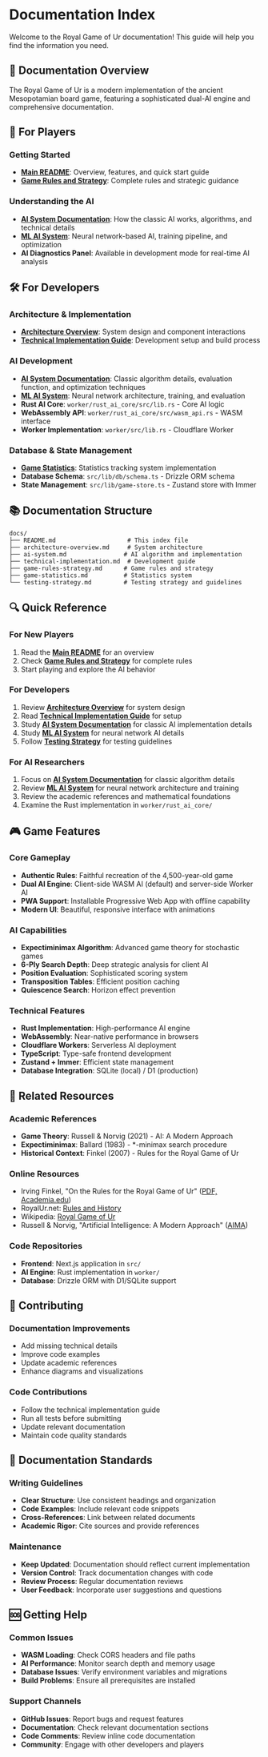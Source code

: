# Documentation Index

Welcome to the Royal Game of Ur documentation! This guide will help you find the information you need.

## 📖 Documentation Overview

The Royal Game of Ur is a modern implementation of the ancient Mesopotamian board game, featuring a sophisticated dual-AI engine and comprehensive documentation.

## 🎯 For Players

### Getting Started

- **[Main README](../README.md)**: Overview, features, and quick start guide
- **[Game Rules and Strategy](./game-rules-strategy.md)**: Complete rules and strategic guidance

### Understanding the AI

- **[AI System Documentation](./ai-system.md)**: How the classic AI works, algorithms, and technical details
- **[ML AI System](./ml-ai-system.md)**: Neural network-based AI, training pipeline, and optimization
- **AI Diagnostics Panel**: Available in development mode for real-time AI analysis

## 🛠️ For Developers

### Architecture & Implementation

- **[Architecture Overview](./architecture-overview.md)**: System design and component interactions
- **[Technical Implementation Guide](./technical-implementation.md)**: Development setup and build process

### AI Development

- **[AI System Documentation](./ai-system.md)**: Classic algorithm details, evaluation function, and optimization techniques
- **[ML AI System](./ml-ai-system.md)**: Neural network architecture, training, and evaluation
- **Rust AI Core**: `worker/rust_ai_core/src/lib.rs` - Core AI logic
- **WebAssembly API**: `worker/rust_ai_core/src/wasm_api.rs` - WASM interface
- **Worker Implementation**: `worker/src/lib.rs` - Cloudflare Worker

### Database & State Management

- **[Game Statistics](./game-statistics.md)**: Statistics tracking system implementation
- **Database Schema**: `src/lib/db/schema.ts` - Drizzle ORM schema
- **State Management**: `src/lib/game-store.ts` - Zustand store with Immer

## 📚 Documentation Structure

```
docs/
├── README.md                    # This index file
├── architecture-overview.md     # System architecture
├── ai-system.md                # AI algorithm and implementation
├── technical-implementation.md  # Development guide
├── game-rules-strategy.md      # Game rules and strategy
├── game-statistics.md          # Statistics system
└── testing-strategy.md         # Testing strategy and guidelines
```

## 🔍 Quick Reference

### For New Players

1. Read the **[Main README](../README.md)** for an overview
2. Check **[Game Rules and Strategy](./game-rules-strategy.md)** for complete rules
3. Start playing and explore the AI behavior

### For Developers

1. Review **[Architecture Overview](./architecture-overview.md)** for system design
2. Read **[Technical Implementation Guide](./technical-implementation.md)** for setup
3. Study **[AI System Documentation](./ai-system.md)** for classic AI implementation details
4. Study **[ML AI System](./ml-ai-system.md)** for neural network AI details
5. Follow **[Testing Strategy](./testing-strategy.md)** for testing guidelines

### For AI Researchers

1. Focus on **[AI System Documentation](./ai-system.md)** for classic algorithm details
2. Review **[ML AI System](./ml-ai-system.md)** for neural network architecture and training
3. Review the academic references and mathematical foundations
4. Examine the Rust implementation in `worker/rust_ai_core/`

## 🎮 Game Features

### Core Gameplay

- **Authentic Rules**: Faithful recreation of the 4,500-year-old game
- **Dual AI Engine**: Client-side WASM AI (default) and server-side Worker AI
- **PWA Support**: Installable Progressive Web App with offline capability
- **Modern UI**: Beautiful, responsive interface with animations

### AI Capabilities

- **Expectiminimax Algorithm**: Advanced game theory for stochastic games
- **6-Ply Search Depth**: Deep strategic analysis for client AI
- **Position Evaluation**: Sophisticated scoring system
- **Transposition Tables**: Efficient position caching
- **Quiescence Search**: Horizon effect prevention

### Technical Features

- **Rust Implementation**: High-performance AI engine
- **WebAssembly**: Near-native performance in browsers
- **Cloudflare Workers**: Serverless AI deployment
- **TypeScript**: Type-safe frontend development
- **Zustand + Immer**: Efficient state management
- **Database Integration**: SQLite (local) / D1 (production)

## 🔗 Related Resources

### Academic References

- **Game Theory**: Russell & Norvig (2021) - AI: A Modern Approach
- **Expectiminimax**: Ballard (1983) - \*-minimax search procedure
- **Historical Context**: Finkel (2007) - Rules for the Royal Game of Ur

### Online Resources

- Irving Finkel, "On the Rules for the Royal Game of Ur" ([PDF, Academia.edu](https://www.academia.edu/15173145/On_the_Rules_for_the_Royal_Game_of_Ur))
- RoyalUr.net: [Rules and History](https://royalur.net/learn)
- Wikipedia: [Royal Game of Ur](https://en.wikipedia.org/wiki/Royal_Game_of_Ur)
- Russell & Norvig, "Artificial Intelligence: A Modern Approach" ([AIMA](https://aima.cs.berkeley.edu/))

### Code Repositories

- **Frontend**: Next.js application in `src/`
- **AI Engine**: Rust implementation in `worker/`
- **Database**: Drizzle ORM with D1/SQLite support

## 🤝 Contributing

### Documentation Improvements

- Add missing technical details
- Improve code examples
- Update academic references
- Enhance diagrams and visualizations

### Code Contributions

- Follow the technical implementation guide
- Run all tests before submitting
- Update relevant documentation
- Maintain code quality standards

## 📝 Documentation Standards

### Writing Guidelines

- **Clear Structure**: Use consistent headings and organization
- **Code Examples**: Include relevant code snippets
- **Cross-References**: Link between related documents
- **Academic Rigor**: Cite sources and provide references

### Maintenance

- **Keep Updated**: Documentation should reflect current implementation
- **Version Control**: Track documentation changes with code
- **Review Process**: Regular documentation reviews
- **User Feedback**: Incorporate user suggestions and questions

## 🆘 Getting Help

### Common Issues

- **WASM Loading**: Check CORS headers and file paths
- **AI Performance**: Monitor search depth and memory usage
- **Database Issues**: Verify environment variables and migrations
- **Build Problems**: Ensure all prerequisites are installed

### Support Channels

- **GitHub Issues**: Report bugs and request features
- **Documentation**: Check relevant documentation sections
- **Code Comments**: Review inline code documentation
- **Community**: Engage with other developers and players
